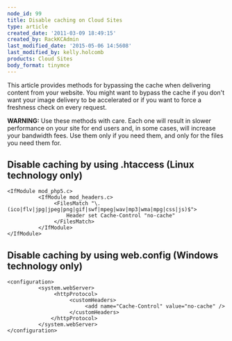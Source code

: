 ```yaml
---
node_id: 99
title: Disable caching on Cloud Sites
type: article
created_date: '2011-03-09 18:49:15'
created_by: RackKCAdmin
last_modified_date: '2015-05-06 14:5608'
last_modified_by: kelly.holcomb
products: Cloud Sites
body_format: tinymce
---
```


This article provides methods for bypassing the cache when delivering
content from your website. You might want to bypass the cache if you
don't want your image delivery to be accelerated or if you want to force
a freshness check on every request.

**WARNING:** Use these methods with care. Each one will result in slower
performance on your site for end users and, in some cases, will increase
your bandwidth fees. Use them only if you need them, and only for the
files you need them for.

Disable caching by using .htaccess (Linux technology only)
----------------------------------------------------------

    <IfModule mod_php5.c>
              <IfModule mod_headers.c>
                   <FilesMatch "\.(ico|flv|jpg|jpeg|png|gif|swf|mpeg|wav|mp3|wma|mpg|css|js)$">
                       Header set Cache-Control "no-cache"
                   </FilesMatch>
              </IfModule>
    </IfModule>
     

Disable caching by using web.config (Windows technology only)
-------------------------------------------------------------

    <configuration>
              <system.webServer>
                   <httpProtocol>
                        <customHeaders>
                             <add name="Cache-Control" value="no-cache" />
                        </customHeaders>
                  </httpProtocol>
              </system.webServer>
    </configuration>

